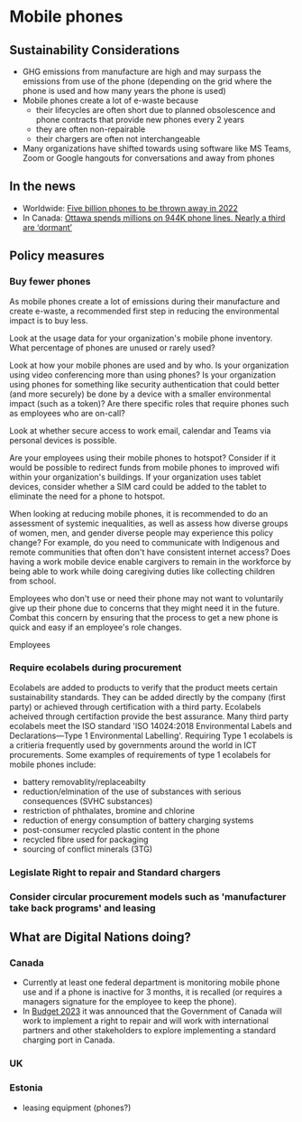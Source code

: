 # Mobile phones
## Sustainability Considerations
- GHG emissions from manufacture are high and may surpass the emissions from use of the phone (depending on the grid where the phone is used and how many years the phone is used)
- Mobile phones create a lot of e-waste because
    - their lifecycles are often short due to planned obsolescence and phone contracts that provide new phones every 2 years
    - they are often non-repairable
    - their chargers are often not interchangeable  
- Many organizations have shifted towards using software like MS Teams, Zoom or Google hangouts for conversations and away from phones

## In the news
- Worldwide: [Five billion phones to be thrown away in 2022](https://www.bbc.com/news/science-environment-63245150)
- In Canada: [Ottawa spends millions on 944K phone lines. Nearly a third are ‘dormant’](https://globalnews.ca/news/9595669/canada-federal-spending-dormant-phone-lines/)

## Policy measures

### Buy fewer phones
As mobile phones create a lot of emissions during their manufacture and create e-waste, a recommended first step in reducing the environmental impact is to buy less. 

Look at the usage data for your organization's mobile phone inventory.
What percentage of phones are unused or rarely used? 

Look at how your mobile phones are used and by who. Is your organization using video conferencing more than using phones? Is your organization using phones for something like security authentication that could better (and more securely) be done by a device with a smaller environmental impact (such as a token)? Are there specific roles that require phones such as employees who are on-call?

Look at whether secure access to work email, calendar and Teams via personal devices is possible.

Are your employees using their mobile phones to hotspot? Consider if it would be possible to redirect funds from mobile phones to improved wifi within your organization's buildings. If your organization uses tablet devices, consider whether a SIM card could be added to the tablet to eliminate the need for a phone to hotspot.

When looking at reducing mobile phones, it is recommended to do an assessment of systemic inequalities, as well as assess how diverse groups of women, men, and gender diverse people may experience this policy change? For example, do you need to communicate with Indigenous and remote communities that often don't have consistent internet access? Does having a work mobile device enable cargivers to remain in the workforce by being able to work while doing caregiving duties like collecting children from school.

Employees who don't use or need their phone may not want to voluntarily give up their phone due to concerns that they might need it in the future. Combat this concern by ensuring that the process to get a new phone is quick and easy if an employee's role changes.

Employees

### Require ecolabels during procurement
Ecolabels are added to products to verify that the product meets certain sustainability standards. They can be added directly by the company (first party) or achieved through certification with a third party. Ecolabels acheived through certifaction provide the best assurance. Many third party ecolabels meet the ISO standard 'ISO 14024:2018 Environmental Labels and Declarations—Type 1 Environmental Labelling'. Requiring Type 1 ecolabels is a critieria frequently used by governments around the world in ICT procurements. Some examples of requirements of type 1 ecolabels for mobile phones include:
- battery removablity/replaceabilty
- reduction/elmination of the use of substances with serious consequences (SVHC substances)
- restriction of phthalates, bromine and chlorine
- reduction of energy consumption of battery charging systems
- post-consumer recycled plastic content in the phone
- recycled fibre used for packaging
- sourcing of conflict minerals (3TG)

### Legislate Right to repair and Standard chargers

### Consider circular procurement models such as 'manufacturer take back programs' and leasing



## What are Digital Nations doing?
### Canada
- Currently at least one federal department is monitoring mobile phone use and if a phone is inactive for 3 months, it is recalled (or requires a managers signature for the employee to keep the phone).
- In [Budget 2023](https://www.budget.canada.ca/2023/report-rapport/chap1-en.html#a2) it was announced that the Government of Canada will work to implement a right to repair and will work with international partners and other stakeholders to explore implementing a standard charging port in Canada.

### UK

### Estonia
- leasing equipment (phones?)
